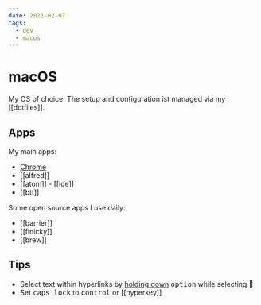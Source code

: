 ```yaml
---
date: 2021-02-07
tags:
  - dev
  - macos
---
```


# macOS

My OS of choice. The setup and configuration ist managed via my [[dotfiles]].

## Apps

My main  apps:
- [Chrome](https://www.google.com/chrome/)
- [[alfred]]
- [[atom]] - [[ide]]
- [[btt]]

Some open source apps I use daily:
- [[barrier]]
- [[finicky]]
- [[brew]]

## Tips
- Select text within hyperlinks by [holding down](https://twitter.com/MBoffin/status/1218668903586394112) <kbd>option</kbd> while selecting 🤯
- Set <kbd>caps lock</kbd> to <kbd>control</kbd> or [[hyperkey]]
